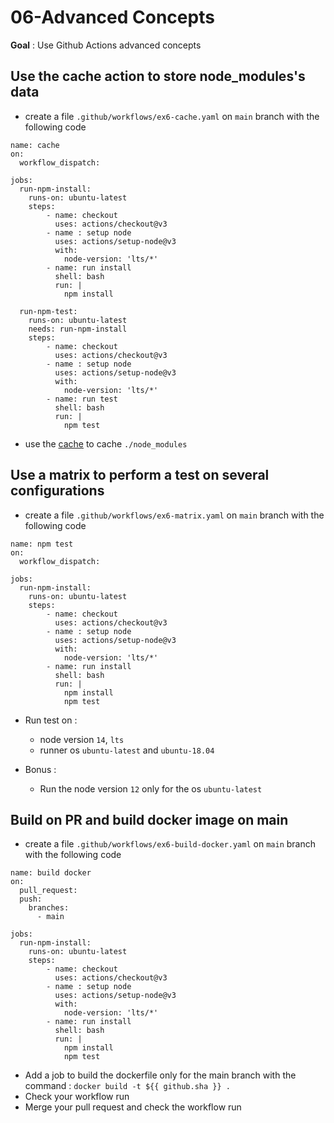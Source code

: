 # 06-Advanced Concepts

**Goal** : Use Github Actions advanced concepts

## Use the cache action to store node_modules's data

* create a file `.github/workflows/ex6-cache.yaml` on `main` branch with the following code

```yaml[]
name: cache
on: 
  workflow_dispatch:

jobs:
  run-npm-install:
    runs-on: ubuntu-latest
    steps:
        - name: checkout
          uses: actions/checkout@v3
        - name : setup node
          uses: actions/setup-node@v3
          with:
            node-version: 'lts/*'
        - name: run install
          shell: bash
          run: |
            npm install

  run-npm-test:
    runs-on: ubuntu-latest
    needs: run-npm-install
    steps:
        - name: checkout
          uses: actions/checkout@v3
        - name : setup node
          uses: actions/setup-node@v3
          with:
            node-version: 'lts/*'
        - name: run test
          shell: bash
          run: |
            npm test
```

* use the [cache](https://github.com/marketplace/actions/cache) to cache `./node_modules`

## Use a matrix to perform a test on several configurations

* create a file `.github/workflows/ex6-matrix.yaml` on `main` branch with the following code

```yaml[]
name: npm test
on: 
  workflow_dispatch:

jobs:
  run-npm-install:
    runs-on: ubuntu-latest
    steps:
        - name: checkout
          uses: actions/checkout@v3
        - name : setup node
          uses: actions/setup-node@v3
          with:
            node-version: 'lts/*'
        - name: run install
          shell: bash
          run: |
            npm install
            npm test
```

* Run test on :
  * node version `14`, `lts`
  * runner os `ubuntu-latest` and `ubuntu-18.04`

* Bonus : 
  * Run the node version `12` only for the os `ubuntu-latest` 

## Build on PR and build docker image on main

* create a file `.github/workflows/ex6-build-docker.yaml` on `main` branch with the following code

```yaml[]
name: build docker
on: 
  pull_request:
  push:
    branches: 
      - main

jobs:
  run-npm-install:
    runs-on: ubuntu-latest
    steps:
        - name: checkout
          uses: actions/checkout@v3
        - name : setup node
          uses: actions/setup-node@v3
          with:
            node-version: 'lts/*'
        - name: run install
          shell: bash
          run: |
            npm install
            npm test
```

* Add a job to build the dockerfile only for the main branch with the command : `docker build -t ${{ github.sha }} .`
* Check your workflow run 
* Merge your pull request and check the workflow run

